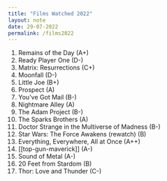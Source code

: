 ```yaml
---
title: "Films Watched 2022"
layout: note
date: 29-07-2022
permalink: /films2022
---
```



1.  Remains of the Day (A+)
2.  Ready Player One (D-)
3.  Matrix: Resurrections (C+)
4.  Moonfall (D-)
5.  Little Joe (B+)
6.  Prospect (A)
7.  You've Got Mail (B-)
8.  Nightmare Alley (A)
9.  The Adam Project (B-)
10. The Sparks Brothers (A)
11. Doctor Strange in the Multiverse of Madness (B-)
12. Star Wars: The Force Awakens (rewatch) (B)
13. Everything, Everywhere, All at Once (A++)
14. [[top-gun-maverick]] (A-)
15. Sound of Metal (A-)
16. 20 Feet from Stardom (B)
17. Thor: Love and Thunder (C-)